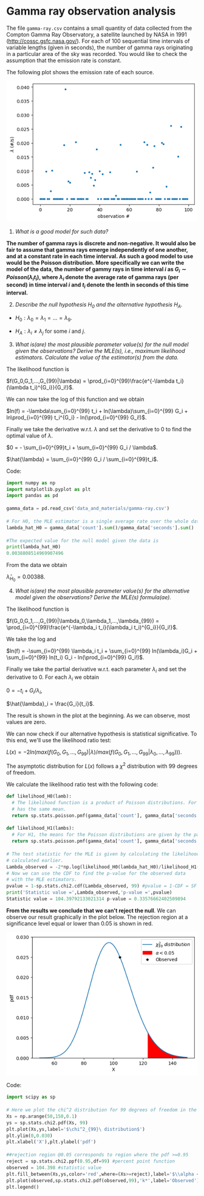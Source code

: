 # Gamma ray observation analysis

The file ```gamma-ray.csv``` contains a small quantity of data collected from the Compton Gamma Ray Observatory, a satellite launched by NASA in 1991 (http://cossc.gsfc.nasa.gov/). For each of 100 sequential time intervals of variable lengths (given in seconds), the number of gamma rays originating in a particular area of the sky was recorded. You would like to check the assumption that the emission rate is constant.

The following plot shows the emission rate of each source.

![](pics/gamma.png)

1. *What is a good model for such data?*

**The number of gamma rays is discrete and non-negative. It would also be fair to assume that gamma rays emerge independently of one another, and at a constant rate in each time interval. As such a good model to use would be the Poisson distribution. More specifically we can write the model of the data, the number of gammy rays in time interval $i$ as $G_i \sim Poisson(\lambda_i t_i)$, where $\lambda_i$ denote the average rate of gamma rays (per second) in time interval $i$ and $t_i$ denote the lenth in seconds of this time interval.**

2. *Describe the null hypothesis $H_0$ and the alternative hypothesis $H_A$.*

- $H_0: \lambda_0 = \lambda_1 = ... = \lambda_9$.

- $H_A: \lambda_i \ne \lambda_j$ for some $i$ and $j$.

3. *What is(are) the most plausible parameter value(s) for the null model given the observations? Derive the MLE(s), i.e., maximum likelihood estimators. Calculate the value of the estimator(s) from the data.*

The likelihood function is

$f(G_0,G_1,...,G_{99}|\lambda) = \prod_{i=0}^{99}\frac{e^{-\lambda t_i}(\lambda t_i)^{G_i}}{G_i!}$.

We can now take the log of this function and we obtain

$ln(f) = -\lambda\sum_{i=0}^{99} t_i + ln(\lambda)\sum_{i=0}^{99} G_i + ln\prod_{i=0}^{99} t_i^{G_i} - ln(\prod_{i=0}^{99} G_i!)$.

Finally we take the derivative w.r.t. $\lambda$ and set the derivative to 0 to find the optimal value of $\lambda$.

$0 = - \sum_{i=0}^{99}t_i + \sum_{i=0}^{99} G_i / \lambda$.

$\hat{\lambda} = \sum_{i=0}^{99} G_i / \sum_{i=0}^{99}t_i$. 

Code:
```python
import numpy as np
import matplotlib.pyplot as plt
import pandas as pd

gamma_data = pd.read_csv('data_and_materials/gamma-ray.csv')

# For H0, the MLE estimator is a single average rate over the whole dataset
lambda_hat_H0 = gamma_data['count'].sum()/gamma_data['seconds'].sum()

#The expected value for the null model given the data is
print(lambda_hat_H0)
0.0038808514969907496
```
From the data we obtain

$\hat{\lambda}_{H_0} = 0.00388$.

4. *What is(are) the most plausible parameter value(s) for the alternative model given the observations? Derive the MLE(s) formula(ae).*

The likelihood function is

$f(G_0,G_1,...,G_{99}|\lambda_0,\lambda_1,...,\lambda_{99}) = \prod_{i=0}^{99}\frac{e^{-\lambda_i t_i}(\lambda_i t_i)^{G_i}}{G_i!}$.

We take the log and

$ln(f) = -\sum_{i=0}^{99} \lambda_i t_i + \sum_{i=0}^{99} ln(\lambda_i)G_i + \sum_{i=0}^{99} ln(t_i) G_i - ln(\prod_{i=0}^{99} G_i!)$.

Finally we take the partial derivative w.r.t. each parameter $\lambda_i$ and set the derivative to 0. For each $\lambda_i$ we obtain

$0 = -t_i + G_i/\lambda_i$,

$\hat{\lambda}_i = \frac{G_i}{t_i}$.

The result is shown in the plot at the beginning. As we can observe, most values are zero.

We can now check if our alternative hypothesis is statistical significative. To this end, we'll use the likelihood ratio test:

$L(x) = -2 ln(max(f(G_0,G_1,...,G_{99})|\lambda)/max(f(G_0,G_1,...,G_{99}|\lambda_0,...,\lambda_{99})))$.

The asymptotic distribution for $L(x)$ follows a $\chi^2$ distribution with 99 degrees of freedom. 

We calculate the likelihood ratio test with the following code:
```python
def likelihood_H0(lamb):
  # The likelihood function is a product of Poisson distributions. For H0, each Poisson distribution
  # has the same mean.
  return sp.stats.poisson.pmf(gamma_data['count'], gamma_data['seconds']*lamb).prod(axis=0)

def likelihood_H1(lambs):
  # For H1, the means for the Poisson distributions are given by the parameter 'lambs'
  return sp.stats.poisson.pmf(gamma_data['count'], gamma_data['seconds']*lambs).prod(axis=0)

# The test statistic for the MLE is given by calculating the likelihood ratio for the MLE estimators
# calculated earlier.
Lambda_observed = -2*np.log(likelihood_H0(lambda_hat_H0)/likelihood_H1(lambdas_hat_H1))
# Now we can use the CDF to find the p-value for the observed data
# with the MLE estimators.
pvalue = 1-sp.stats.chi2.cdf(Lambda_observed, 99) #pvalue = 1-CDF = SF
print('Statistic value =',Lambda_observed,'p-value =',pvalue)
Statistic value = 104.39792133021314 p-value = 0.33576662402509894
```
**From the results we conclude that we can't reject the null**. We can observe our result graphically in the plot below. The rejection region at a significance level equal or lower than 0.05 is shown in red.

![](pics/poisson_dist_gamma.png)


Code:
```python
import scipy as sp

# Here we plot the chi^2 distribution for 99 degrees of freedom in the range of insterest (around the mean)
Xs = np.arange(50,150,0.1)
ys = sp.stats.chi2.pdf(Xs, 99)
plt.plot(Xs,ys,label='$\chi^2_{99}\ distribution$')
plt.ylim(0,0.030)
plt.xlabel('X'),plt.ylabel('pdf')

##rejection region @0.05 corresponds to region where the pdf >=0.95
reject = sp.stats.chi2.ppf(0.95,df=99) #percent point function
observed = 104.398 #statistic value
plt.fill_between(Xs,ys,color='red',where=(Xs>=reject),label='$\\alpha < 0.05$')
plt.plot(observed,sp.stats.chi2.pdf(observed,99),'k*',label='Observed')
plt.legend()
```



